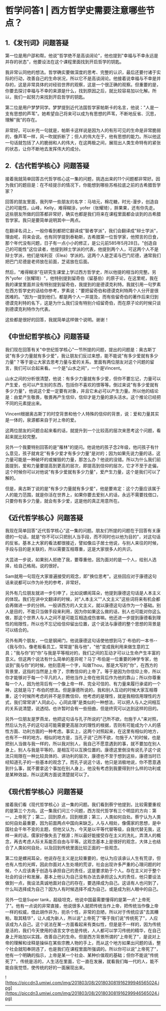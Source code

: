 # 哲学问答1 | 西方哲学史需要注意哪些节点？

## 1.《发刊词》问题答疑

第一位是用户邵和帮。他说"哲学绝不是高谈阔论"，他也提到"幸福与不幸永远是并存的状态"，他要设法在这个课程里面找到开启哲学的钥匙。

我非常认同他的想法。哲学确实要做深度的思考、完整的认识，最后还要付诸于实际的行动，改善自己的生命状况，所以它不是高谈阔论。他接着说幸福与不幸是并存的，这是非常具体的对经验世界的观察，这是一个很正确的观察。但重要的是，你要去探讨幸福与不幸的来源是什么，找到原因之后，就比较容易加以化解。所以，我们一起努力来找到开启哲学的钥匙。

第二位是用户梦梦同学。梦梦提到近代法国哲学家帕斯卡的名言，他说："人是一支有思想的芦苇"。她希望自己将来可以成为有思想的芦苇，不断地反省、沉思，理解"我"的存在。

非常好。可以补充一句就是，帕斯卡这样说是因为人的有形可见的生命是非常脆弱的，像芦苇一样，风一吹就折断了；但人的伟大在于，他有思想的能力。所以他这一句话就包括了人的脆弱和人的伟大，在这两极之间，展现出人类生命特有的紧张的状态，让你不断地去发挥伟大的成分。

## 2.《古代哲学核心》问题答疑

接着我就简单回答古代哲学核心这一集的问题，挑选出来的11个问题都非常好。因为我们的题目是：在不经提示的情况下，你能想到哪些苏格拉底之前的古希腊哲学家？

回答的朋友里面，我列举一些朋友的名字：马培元，棉花糖，时光-漫步，创造自己的可能性，山峰，Kelly，难得糊涂，yofer（张耀琦），胖果果，还有你先走。这些朋友所做的回答都非常好，确实也都是我们将来在课程里面都会谈到的古希腊哲学家。我只是要简单说明其中一两点。

在翻译名词上，一般你看到都把它翻译成"智者学派"，我们会翻译成"辩士学派"，理由呢，将来会说。也有同学提到泰勒斯，古希腊第一位哲学家，他预言的日食，那个年代没有问题，日子有一点小小的修正，是公元前585年5月28日。"创造自己的可能性"这位读者，他提到辨士学派的代表，他提到两个人，可这两个人不是辩士学派，他们是埃利亚（Elea）学派的。这两个人是芝诺与巴门尼德，通常我们把巴门尼德是老师放在前面，芝诺放在后面。

然后，"难得糊涂"在研究生课堂上学过西方哲学史，所以他提的相当的完整。另外"yofer（张耀琦）"，他特别提到留奇伯（留基伯）的原子论，在这里呢，我在我的课堂里面并没有特别提到留奇伯，我提到的是德谟克利特。我就引用一句罗素在西方哲学史的话给你参考，罗素说："要把留奇伯和德谟克利特两个人分开是很困难的。"因为一提到他们，都是两个人一并提及，而有些留奇伯的著作后来归到德谟克利特的名下，这是为什么我们没有特别介绍留奇伯，而在原子论的时候只谈到德谟克利特作为代表。

这些都是很好的回答，我就简单这样做个说明。谢谢！

## 《中世纪哲学核心》问题答疑

我们现在回答有关"中世纪哲学核心"一节所提的问题，提出的问题是：奥古斯丁说"有多少力量就有多少爱"，我让朋友们反过来想，能不能说"有多少爱就有多少力量"？等于是让大家去思考力量与爱的关系。里面有两位朋友对这个问题的留言，我们可以合起来看。一个是"山水之间"，一个是Vincent。

山水之间的分析很清楚，他说：有多少力量就有多少爱，但你不要忘记，力量可以产生爱，也可以产生别的东西，包括你不喜欢的恨等等。倒过来说"有多少爱就有多少力量"，他说这个爱一定要有对象，并且它未必可以产生力量。所以他的结论是：由爱产生敬畏，敬畏再产生信仰，信仰才是力量的源头活水。这个推论已经把不同的元素提出来。

Vincent根据奥古斯丁的时空背景和他个人特殊的信仰的背景，说：爱和力量其实是一体的，泉源都来自于对上帝的爱。

这两位朋友的问题合起来看的话，就提升到一个比较高的层次来思考这个问题，看起来就比较完整。

另外一个我要特别回答的是"雁林"的提问。他说他的孩子念2年级，他问孩子有什么意见，孩子就肯定"有多少爱才有多少力量"是对的；因为如果先说力量的话，这力量可能是一种破坏的或摧毁的力量，那怎么办？他说的没错。所以为什么我们前面提到，爱和力量要提高到更高的层次，即提高到信仰的层次，它才不至于走偏，这个时候你可以对他说"有多少爱就有多少力量"，爱产生力量，这个是我们可以了解的。

但是，奥古斯丁说的是"有多少力量就有多少爱"，他是要肯定：这个力量应该属于人的能力范围，就是你活在世界上，如果你要去爱别人的话，永远不需要找借口，只要你有多少力量，就会有多少爱，这是他的真正用意所在。

## 《近代哲学核心》问题答疑

我现在简单回答"近代哲学核心"这一集的问题。朋友们所提的问题在于回答有关康德的一句话，就是"你不可以只把别人当手段，而不同时也以他为目的"，对这句话的反省。基本上大家的看法都很接近，譬如像瓜子居士他说，与别人来往的时候，手段与目的是关联的，所以需要互相尊重，这是大家很多人的共识。

大芸进一步说，如果别人拒绝了我，要尊重他，因为面对的是一个人，给别人选择，给自己格局。说的很好。

Sam就用一句现在大家普遍接受的观念，即"换位思考"。这些回应对于康德这句话来说都可以作为补充的参考，非常好。

另外有几位朋友就进一步引申了，比如说螺闹耳朵，他提到康德这句话是人本主义的体现。我们在讲中文翻译的时候，对"人本主义""人文主义"这些词将来有机会都会再做进一步的分辨。一般讲西方的人文主义，就以康德这句话作为一个基础。别人是目的，不能只当做手段来利用，因为你如果这么做的话，别人也可能对你这么做，那这个世界人与人之间不是可能互相造成伤害嘛。他还进一步提到康德看到理性的局限性，所以也不忘记给信仰留出位置，这个说法与康德的整个思想的背景是可以结合的。

另外有两个朋友，一位是钢闸门，他说康德这句话使他想到马丁·布伯的一本书--《我与你》。像老板看员工，常常是"我与他"，"他"变成我利用来做生意的工具；"我与你"的"你"与我是平等相对的，我们之间的互动才可以让生命产生丰富的意义。但这两个说法有什么简单的差异呢？马丁·布伯是一位重要的神学专家，他谈到"我与你"的时候，他刻意用一个字，叫做Thou，那是大写的"你"，在西方的背景里，这指的当然是上帝了，宗教信仰的上帝了。等于是因为你信仰上帝，所以你才能够对于每一个平凡的人，把他当作上帝在他背后作为他的靠山；所以你尊重每一个人，因为他背后有一个像上帝一样、完全可信的、有力量来履行承诺的一个神，这就是马丁·布伯的想法。但是康德所说的，我和别人互动的时候大家互相尊重，这个时候所考虑的并不是宗教信仰，他考虑的是理性，就是我相信用理性的方式，我们常常讲"人同此心，心同此理"是类似的一种想法，可以把人与人之间相互的关系说清楚，说透彻。也许暂时会有一些扭曲，但是终究可以达到这样的目的。

另外一位朋友是罗燕龙，他把这句话与孔子所说的"己所不欲，勿施于人"来对照，然后认为孔子的这句话可能需要更高层次的理性的根据，否则有可能成为个人的感性方面、功利方面的一种考虑。事实上，这两个对照起来，在这里有相似的地方，也有不一样的地方。相似的地方是，当孔子说"己所不欲，勿施于人"的时候，也是把别人当做与我一样的，所以我对别人，我自己不愿意遇到的事，就不要加在别人身上，别人与我是平等的，是相互可以互换位置的。康德这里倒没有说孔子这个说法只局限在一种比较具体的、讲功利的层次，康德也不至于想到这些，康德当时已经知道孔子的一些基本的观念了。而孔子说这个话，他只是消极地说，你不愿意遇到什么事，就不要拿这个事加在别人身上，他没有考虑到我要得到什么样的功利或是某种效益，所以这两方面说清楚就可以了。

## 《现代哲学核心》问题答疑

接着我们看《现代哲学核心》这一集的问题。我们看到蔡宁他提到，比较需要重视的是第三个方向。这一集我们问三个问题，西方现代哲学有三个明显的方向：第一，上帝死了；第二，回到原点，回到根源；第三，人类如何自处。蔡宁认为人类如何自处最重要，因为前面两点中国向来缺乏。人与人相处，像儒家的思想，是中国社会千年不变的主题，但他又认为，今天是以平等代替等级，自我代替无我，这样一来的话，儒家好像失去了根源；所以最好能接受存在主义的洗礼，弄清人的概念，再去考虑人际关系能否自由与平等。这观念基本上是很好的观念，大体上也结合了人类如何自处，以及回到传统里面比较正面的一些观念。

第二位是螺闹耳朵，他说存在主义是比较重要的，他认为应该承认人生有荒谬，但也有人性的光辉，因此你面对人生处境的荒谬，社会出现许多严重的心理问题的时候，个人应该勇于创造与承担自己的责任，这是要求助于个人。存在主义对于整个社会的设计和发展，基本上他认为自己没有办法去承担这么大的责任，他只要设法做到一点，我设法真诚地面对自己的存在，要选择成为自己。这话有人也问到了，什么叫选择成为自己？因为人有时候选择不成为自己，或是成为别人眼中的自己。

另外一位是Super tank，超级坦克，他说中国最需要懂得的是第一点"上帝死了"。他有一点说的非常直接，他说很多人就把传统当作上帝，把传统当作像上帝一样的权威，借此胡作非为，扼杀个性，非常的丑陋，所以对于传统应该"去其糟粕，取其精华"，让人成为新人，所以说"上帝死了"等于我们说"传统死了"，人应该成为人自己。这个说法在某一方面看起来有类似性，但是是不一样的，因为传统是活的，我们今天使用的语言文字也是传统，人人都可以学习传统的精华，在自己身上开始加以实践，改善自己的生命。但是西方背景所谓的"上帝死了"，是说对上帝的理解和诠释是操纵在某些宗教人物的手上，而从这个地方如果出问题的话，整个社会就阳奉阴违了，也是我们在课程里面所强调的。所以你可以说"上帝死了"，他有一个明确的指示，上帝是某一个社会、某种价值观的基础；但你不能说"传统死了"，传统是活的，人生活在里面，它一直在发展，就看我们每一代的人，能不能自我觉悟，使传统的好的一面展现出来。

![https://piccdn3.umiwi.com/img/201803/08/201803081916299946565024.jpg](https://piccdn3.umiwi.com/img/201803/08/201803081916299946565024.jpg)

---
